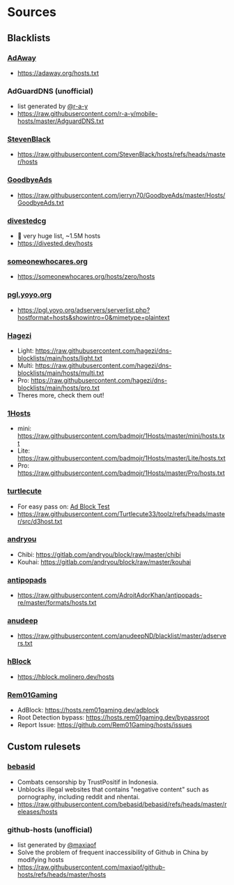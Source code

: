 # Sources

## Blacklists

### [AdAway](https://github.com/AdAway/adaway.github.io)
  - https://adaway.org/hosts.txt

### AdGuardDNS (unofficial)
  - list generated by [@r-a-y](https://github.com/r-a-y/mobile-hosts)
  - https://raw.githubusercontent.com/r-a-y/mobile-hosts/master/AdguardDNS.txt

### [StevenBlack](https://github.com/StevenBlack/hosts)
  - https://raw.githubusercontent.com/StevenBlack/hosts/refs/heads/master/hosts

### [GoodbyeAds](https://github.com/jerryn70/GoodbyeAds)
  - https://raw.githubusercontent.com/jerryn70/GoodbyeAds/master/Hosts/GoodbyeAds.txt

### [divestedcg](https://github.com/divestedcg)
  - 🚨 very huge list, ~1.5M hosts
  - https://divested.dev/hosts

### [someonewhocares.org](https://someonewhocares.org/hosts/)
  - https://someonewhocares.org/hosts/zero/hosts

### [pgl.yoyo.org](https://pgl.yoyo.org/adservers/)
  - https://pgl.yoyo.org/adservers/serverlist.php?hostformat=hosts&showintro=0&mimetype=plaintext

### [Hagezi](https://github.com/hagezi/dns-blocklists)
  - Light: https://raw.githubusercontent.com/hagezi/dns-blocklists/main/hosts/light.txt
  - Multi: https://raw.githubusercontent.com/hagezi/dns-blocklists/main/hosts/multi.txt
  - Pro: https://raw.githubusercontent.com/hagezi/dns-blocklists/main/hosts/pro.txt
  - Theres more, check them out!

### [1Hosts](https://github.com/badmojr/1Hosts)
  - mini: https://raw.githubusercontent.com/badmojr/1Hosts/master/mini/hosts.txt
  - Lite: https://raw.githubusercontent.com/badmojr/1Hosts/master/Lite/hosts.txt
  - Pro: https://raw.githubusercontent.com/badmojr/1Hosts/master/Pro/hosts.txt

### [turtlecute](https://github.com/Turtlecute33/toolz)
  - For easy pass on: [Ad Block Test](https://adblock.turtlecute.org/)
  - https://raw.githubusercontent.com/Turtlecute33/toolz/refs/heads/master/src/d3host.txt

### [andryou](https://gitlab.com/andryou/block)
  - Chibi: https://gitlab.com/andryou/block/raw/master/chibi
  - Kouhai: https://gitlab.com/andryou/block/raw/master/kouhai

### [antipopads](https://github.com/AdroitAdorKhan/antipopads-re)
  - https://raw.githubusercontent.com/AdroitAdorKhan/antipopads-re/master/formats/hosts.txt

### [anudeep](https://github.com/anudeepND/blacklist)
  - https://raw.githubusercontent.com/anudeepND/blacklist/master/adservers.txt

### [hBlock](https://hblock.molinero.dev/)
  - https://hblock.molinero.dev/hosts

### [Rem01Gaming](https://rem01gaming.dev/)
  - AdBlock: https://hosts.rem01gaming.dev/adblock
  - Root Detection bypass: https://hosts.rem01gaming.dev/bypassroot
  - Report Issue: https://github.com/Rem01Gaming/hosts/issues

## Custom rulesets

### [bebasid](https://github.com/bebasid/bebasid)
   - Combats censorship by TrustPositif in Indonesia.
   - Unblocks illegal websites that contains "negative content" such as pornography, including reddit and nhentai.
   - https://raw.githubusercontent.com/bebasid/bebasid/refs/heads/master/releases/hosts
   
### github-hosts (unofficial)
   - list generated by [@maxiaof](https://github.com/maxiaof/github-hosts)
   - Solve the problem of frequent inaccessibility of Github in China by modifying hosts
   - https://raw.githubusercontent.com/maxiaof/github-hosts/refs/heads/master/hosts
